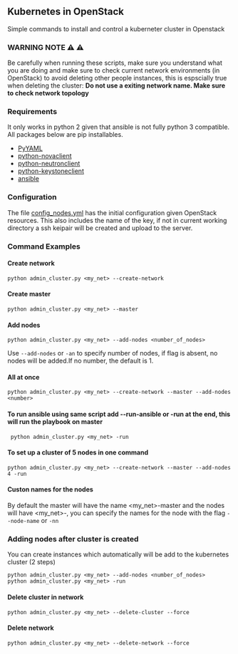## Kubernetes in OpenStack
Simple commands to install and control a kuberneter cluster in Openstack

### WARNING NOTE :warning: :warning:

Be carefully when running these scripts, make sure you understand what you are doing and make sure to check current network environments (in OpenStack) to avoid deleting other people instances, this is espscially true when deleting the cluster: **Do not use a exiting network name. Make sure to check network topology**


### Requirements

It only works in python 2 given that ansible is not fully python 3 compatible. All packages below are pip installables.

- [PyYAML](http://pyyaml.org/wiki/PyYAML)
- [python-novaclient](https://github.com/openstack/python-novaclient)
- [python-neutronclient](https://github.com/openstack/python-neutronclient)
- [python-keystoneclient](https://github.com/openstack/python-keystoneclient)
- [ansible](http://docs.ansible.com/ansible/)

### Configuration

The file [config_nodes.yml](config_nodes.yml) has the initial configuration given OpenStack resources. This also includes the name of the key, if not in current working directory a ssh keipair will be created and upload to the server. 

### Command Examples

#### Create network

    python admin_cluster.py <my_net> --create-network

#### Create master
    
    python admin_cluster.py <my_net> --master

#### Add nodes

    python admin_cluster.py <my_net> --add-nodes <number_of_nodes>

Use `--add-nodes` or `-an` to specify number of nodes, if flag is absent, no nodes will be added.If no number, the default is 1.

#### All at once
    
    python admin_cluster.py <my_net> --create-network --master --add-nodes <number>

#### To run ansible using same script add --run-ansible or -run at the end, this will run the playbook on master

     python admin_cluster.py <my_net> -run

#### To set up a cluster of 5 nodes in one command

    python admin_cluster.py <my_net> --create-network --master --add-nodes 4 -run

#### Custon names for the nodes
By default the master will have the name <my_net>-master and the nodes will have <my_net>-<random>, you can specify the names for the node with the flag `--node-name` or `-nn` <custom-name>

### Adding nodes after cluster is created

You can create instances which automatically will be add to the kubernetes cluster (2 steps)

    python admin_cluster.py <my_net> --add-nodes <number_of_nodes> 
    python admin_cluster.py <my_net> -run

#### Delete cluster in network
    
    python admin_cluster.py <my_net> --delete-cluster --force

#### Delete network 
    
    python admin_cluster.py <my_net> --delete-network --force


